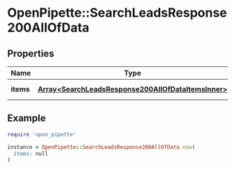 # OpenPipette::SearchLeadsResponse200AllOfData

## Properties

| Name | Type | Description | Notes |
| ---- | ---- | ----------- | ----- |
| **items** | [**Array&lt;SearchLeadsResponse200AllOfDataItemsInner&gt;**](SearchLeadsResponse200AllOfDataItemsInner.md) | The array of leads | [optional] |

## Example

```ruby
require 'open_pipette'

instance = OpenPipette::SearchLeadsResponse200AllOfData.new(
  items: null
)
```

